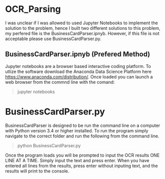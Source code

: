 # OCR_Parsing
I was unclear if I was allowed to used Jupyter Notebooks to implement the solution to the problem,  hence I built two different solutions to this problem, my perfered file is the BusinessCardParser.ipnyb.  However, if this file is not acceptable please use BusinessCardParser.py.    
## BusinessCardParser.ipnyb (Prefered Method)
  
  Jupyter notebooks are a browser based interactive coding platform.  To utlize the software download the Anaconda Data Science Platform here https://www.anaconda.com/distribution/.  Once loaded you can launch a web browser from the commnd line with the comand:
 > jupyter notebooks
  
# BusinessCardParser.py

BusinessCardParser is designed to be run the command line on a computer with Python version 3.4 or higher installed.  To run the program simply navigate to the correct folder and run the following from the command line.

>  python BusinessCardParser.py

Once the program loads you will be prompted to input the OCR results ONE LINE AT A TIME.  Simply input the text and press enter.  When you have entered all lines from the results, press enter without inputing text, and the results will print to the console.  

